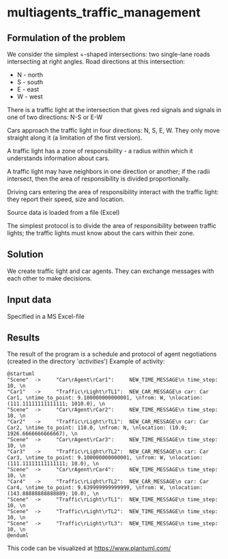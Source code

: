 # multiagents_traffic_management

## Formulation of the problem
We consider the simplest +-shaped intersections: two single-lane roads intersecting at right angles. Road directions at this intersection:

- N - north
- S - south
- E - east
- W - west

There is a traffic light at the intersection that gives red signals and signals in one of two directions: N-S or E-W

Cars approach the traffic light in four directions: N, S, E, W. They only move straight along it (a limitation of the first version).

A traffic light has a zone of responsibility - a radius within which it understands information about cars.

A traffic light may have neighbors in one direction or another; if the radii intersect, then the area of responsibility is divided proportionally.

Driving cars entering the area of responsibility interact with the traffic light: they report their speed, size and location.

Source data is loaded from a file (Excel)

The simplest protocol is to divide the area of responsibility between traffic lights; the traffic lights must know about the cars within their zone.

## Solution
We create traffic light and car agents. They can exchange messages with each other to make decisions.

## Input data
Specified in a MS Excel-file

## Results
The result of the program is a schedule and protocol of agent negotiations (created in the directory '_activities_')
Example of activity:

```
@startuml
"Scene"	 -> 	"Car\rAgent\rCar1": 	NEW_TIME_MESSAGE\n time_step: 10, \n
"Car1"	 -> 	"Traffic\rLight\rTL1": 	NEW_CAR_MESSAGE\n car: Car Car1, \ntime_to_point: 9.100000000000001, \nfrom: W, \nlocation: (111.11111111111111; 1010.0), \n
"Scene"	 -> 	"Car\rAgent\rCar2": 	NEW_TIME_MESSAGE\n time_step: 10, \n
"Car2"	 -> 	"Traffic\rLight\rTL1": 	NEW_CAR_MESSAGE\n car: Car Car2, \ntime_to_point: 110.0, \nfrom: N, \nlocation: (10.0; 1926.6666666666667), \n
"Scene"	 -> 	"Car\rAgent\rCar3": 	NEW_TIME_MESSAGE\n time_step: 10, \n
"Car3"	 -> 	"Traffic\rLight\rTL2": 	NEW_CAR_MESSAGE\n car: Car Car3, \ntime_to_point: 9.100000000000001, \nfrom: W, \nlocation: (111.11111111111111; 10.0), \n
"Scene"	 -> 	"Car\rAgent\rCar4": 	NEW_TIME_MESSAGE\n time_step: 10, \n
"Car4"	 -> 	"Traffic\rLight\rTL2": 	NEW_CAR_MESSAGE\n car: Car Car4, \ntime_to_point: 9.639999999999999, \nfrom: W, \nlocation: (143.88888888888889; 10.0), \n
"Scene"	 -> 	"Traffic\rLight\rTL1": 	NEW_TIME_MESSAGE\n time_step: 10, \n
"Scene"	 -> 	"Traffic\rLight\rTL2": 	NEW_TIME_MESSAGE\n time_step: 10, \n
"Scene"	 -> 	"Traffic\rLight\rTL3": 	NEW_TIME_MESSAGE\n time_step: 10, \n
@enduml
```
This code can be visualized at https://www.plantuml.com/

